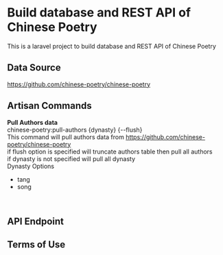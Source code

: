 #  Build database and REST API of Chinese Poetry

This is a laravel project to build database and REST API of Chinese Poetry

## Data Source 
https://github.com/chinese-poetry/chinese-poetry

## Artisan Commands
<b>Pull Authors data</b><br/>
chinese-poetry:pull-authors {dynasty} {--flush} <br/>
This command will pull authors data from https://github.com/chinese-poetry/chinese-poetry 
<br>if flush option is specified will truncate authors table then pull all authors
<br>if dynasty  is not specified will pull all dynasty
<br>Dynasty Options
- tang
- song
<br>

## API Endpoint

## Terms of Use
